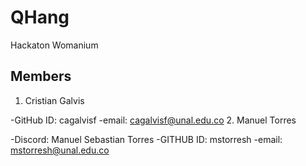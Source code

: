# QHang
Hackaton Womanium


## Members
1. Cristian Galvis

  -GitHub ID: cagalvisf
  -email:     cagalvisf@unal.edu.co
2. Manuel Torres

  -Discord: Manuel Sebastian Torres
  -GITHUB ID: mstorresh
  -email:     mstorresh@unal.edu.co
